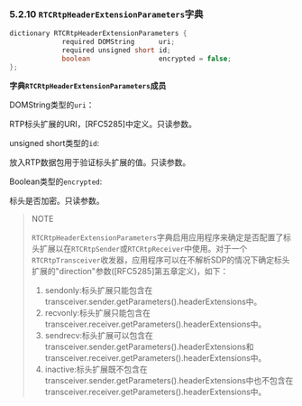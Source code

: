 ### 5.2.10 `RTCRtpHeaderExtensionParameters`字典

```java
dictionary RTCRtpHeaderExtensionParameters {
             required DOMString      uri;
             required unsigned short id;
             boolean                 encrypted = false;
};
```

**字典`RTCRtpHeaderExtensionParameters`成员**

DOMString类型的`uri`：

RTP标头扩展的URI，[RFC5285]中定义。只读参数。

unsigned short类型的`id`:

放入RTP数据包用于验证标头扩展的值。只读参数。

Boolean类型的`encrypted`:

标头是否加密。只读参数。

> NOTE
>
> `RTCRtpHeaderExtensionParameters`字典启用应用程序来确定是否配置了标头扩展以在`RTCRtpSender`或`RTCRtpReceiver`中使用。对于一个`RTCRtpTransceiver`收发器，应用程序可以在不解析SDP的情况下确定标头扩展的"direction"参数([RFC5285]第五章定义)，如下：
>
> 1. sendonly:标头扩展只能包含在transceiver.sender.getParameters().headerExtensions中。
> 2. recvonly:标头扩展只能包含在transceiver.receiver.getParameters().headerExtensions中。
> 3. sendrecv:标头扩展可以包含在transceiver.sender.getParameters().headerExtensions和transceiver.receiver.getParameters().headerExtensions中。
> 4. inactive:标头扩展既不包含在transceiver.sender.getParameters().headerExtensions中也不包含在transceiver.receiver.getParameters().headerExtensions中。





